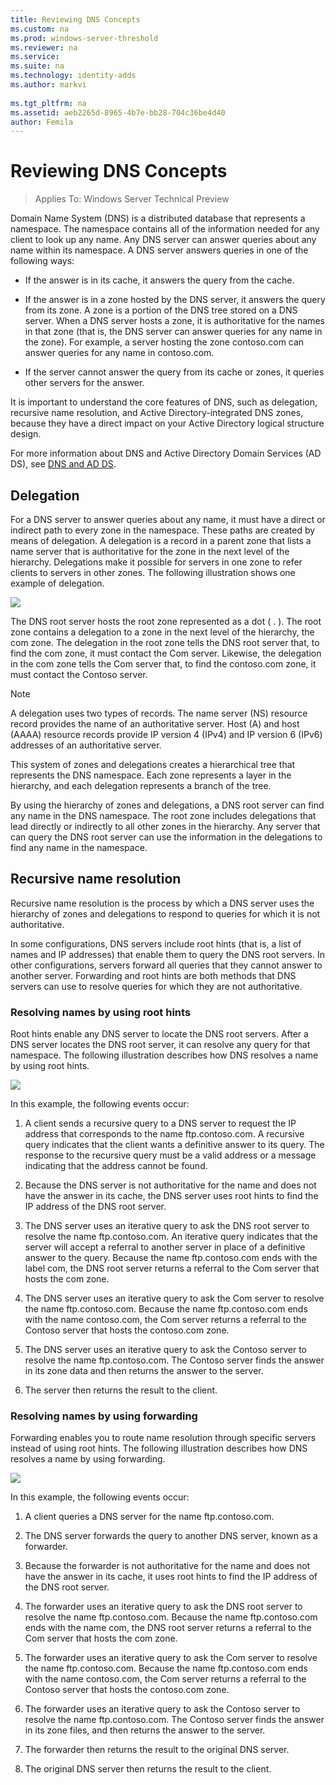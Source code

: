 ```yaml
---
title: Reviewing DNS Concepts
ms.custom: na
ms.prod: windows-server-threshold
ms.reviewer: na
ms.service: 
ms.suite: na
ms.technology: identity-adds
ms.author: markvi
  
ms.tgt_pltfrm: na
ms.assetid: aeb2265d-8965-4b7e-bb28-704c36be4d40
author: Femila
---
```

# Reviewing DNS Concepts

>Applies To: Windows Server Technical Preview

Domain Name System (DNS) is a distributed database that represents a namespace. The namespace contains all of the information needed for any client to look up any name. Any DNS server can answer queries about any name within its namespace. A DNS server answers queries in one of the following ways:  
  
-   If the answer is in its cache, it answers the query from the cache.  
  
-   If the answer is in a zone hosted by the DNS server, it answers the query from its zone. A zone is a portion of the DNS tree stored on a DNS server. When a DNS server hosts a zone, it is authoritative for the names in that zone (that is, the DNS server can answer queries for any name in the zone). For example, a server hosting the zone contoso.com can answer queries for any name in contoso.com.  
  
-   If the server cannot answer the query from its cache or zones, it queries other servers for the answer.  
  
It is important to understand the core features of DNS, such as delegation, recursive name resolution, and Active Directory-integrated DNS zones, because they have a direct impact on your Active Directory logical structure design.  
  
For more information about DNS and Active Directory Domain Services (AD DS), see [DNS and AD DS](../../ad-ds/plan/DNS-and-AD-DS.md).  
  
## Delegation  
For a DNS server to answer queries about any name, it must have a direct or indirect path to every zone in the namespace. These paths are created by means of delegation. A delegation is a record in a parent zone that lists a name server that is authoritative for the zone in the next level of the hierarchy. Delegations make it possible for servers in one zone to refer clients to servers in other zones. The following illustration shows one example of delegation.  
  
![](../../media/Reviewing-DNS-Concepts/0c24b576-d41a-4e5d-ad3d-6be81e095835.gif)  
  
The DNS root server hosts the root zone represented as a dot ( . ). The root zone contains a delegation to a zone in the next level of the hierarchy, the com zone. The delegation in the root zone tells the DNS root server that, to find the com zone, it must contact the Com server. Likewise, the delegation in the com zone tells the Com server that, to find the contoso.com zone, it must contact the Contoso server.  
  
> [!NOTE]  
> A delegation uses two types of records. The name server (NS) resource record provides the name of an authoritative server. Host (A) and host (AAAA) resource records provide IP version 4 (IPv4) and IP version 6 (IPv6) addresses of an authoritative server.  
  
This system of zones and delegations creates a hierarchical tree that represents the DNS namespace. Each zone represents a layer in the hierarchy, and each delegation represents a branch of the tree.  
  
By using the hierarchy of zones and delegations, a DNS root server can find any name in the DNS namespace. The root zone includes delegations that lead directly or indirectly to all other zones in the hierarchy. Any server that can query the DNS root server can use the information in the delegations to find any name in the namespace.  
  
## Recursive name resolution  
Recursive name resolution is the process by which a DNS server uses the hierarchy of zones and delegations to respond to queries for which it is not authoritative.  
  
In some configurations, DNS servers include root hints (that is, a list of names and IP addresses) that enable them to query the DNS root servers. In other configurations, servers forward all queries that they cannot answer to another server. Forwarding and root hints are both methods that DNS servers can use to resolve queries for which they are not authoritative.  
  
### Resolving names by using root hints  
Root hints enable any DNS server to locate the DNS root servers. After a DNS server locates the DNS root server, it can resolve any query for that namespace. The following illustration describes how DNS resolves a name by using root hints.  
  
![](../../media/Reviewing-DNS-Concepts/1c044845-b104-4262-a7af-474ba3558a85.gif)  
  
In this example, the following events occur:  
  
1.  A client sends a recursive query to a DNS server to request the IP address that corresponds to the name ftp.contoso.com. A recursive query indicates that the client wants a definitive answer to its query. The response to the recursive query must be a valid address or a message indicating that the address cannot be found.  
  
2.  Because the DNS server is not authoritative for the name and does not have the answer in its cache, the DNS server uses root hints to find the IP address of the DNS root server.  
  
3.  The DNS server uses an iterative query to ask the DNS root server to resolve the name ftp.contoso.com. An iterative query indicates that the server will accept a referral to another server in place of a definitive answer to the query. Because the name ftp.contoso.com ends with the label com, the DNS root server returns a referral to the Com server that hosts the com zone.  
  
4.  The DNS server uses an iterative query to ask the Com server to resolve the name ftp.contoso.com. Because the name ftp.contoso.com ends with the name contoso.com, the Com server returns a referral to the Contoso server that hosts the contoso.com zone.  
  
5.  The DNS server uses an iterative query to ask the Contoso server to resolve the name ftp.contoso.com. The Contoso server finds the answer in its zone data and then returns the answer to the server.  
  
6.  The server then returns the result to the client.  
  
### Resolving names by using forwarding  
Forwarding enables you to route name resolution through specific servers instead of using root hints. The following illustration describes how DNS resolves a name by using forwarding.  
  
![](../../media/Reviewing-DNS-Concepts/05bc2eb0-1033-4e53-ae30-244fa247d000.gif)  
  
In this example, the following events occur:  
  
1.  A client queries a DNS server for the name ftp.contoso.com.  
  
2.  The DNS server forwards the query to another DNS server, known as a forwarder.  
  
3.  Because the forwarder is not authoritative for the name and does not have the answer in its cache, it uses root hints to find the IP address of the DNS root server.  
  
4.  The forwarder uses an iterative query to ask the DNS root server to resolve the name ftp.contoso.com. Because the name ftp.contoso.com ends with the name com, the DNS root server returns a referral to the Com server that hosts the com zone.  
  
5.  The forwarder uses an iterative query to ask the Com server to resolve the name ftp.contoso.com. Because the name ftp.contoso.com ends with the name contoso.com, the Com server returns a referral to the Contoso server that hosts the contoso.com zone.  
  
6.  The forwarder uses an iterative query to ask the Contoso server to resolve the name ftp.contoso.com. The Contoso server finds the answer in its zone files, and then returns the answer to the server.  
  
7.  The forwarder then returns the result to the original DNS server.  
  
8.  The original DNS server then returns the result to the client.  
  


